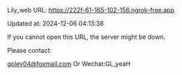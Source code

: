 Lily_web URL: https://222f-61-165-102-156.ngrok-free.app

Updated at: 2024-12-06 04:13:38

If you cannot open this URL, the server might be down.

Please contact: 

goley04@foxmail.com Or Wechat:GL_yeaH